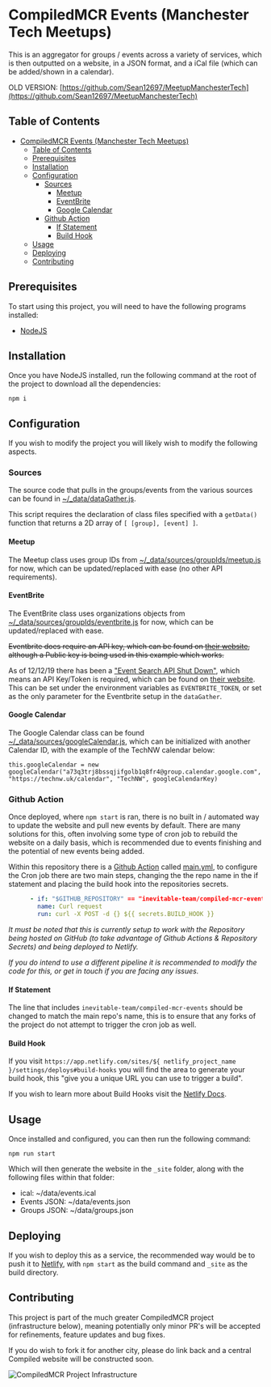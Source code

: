 # CompiledMCR Events (Manchester Tech Meetups)

This is an aggregator for groups / events across a variety of services, which is then outputted on a website, in a JSON format, and a iCal file (which can be added/shown in a calendar).

OLD VERSION: [https://github.com/Sean12697/MeetupManchesterTech](https://github.com/Sean12697/MeetupManchesterTech)

## Table of Contents

- [CompiledMCR Events (Manchester Tech Meetups)](#compiledmcr-events-manchester-tech-meetups)
  - [Table of Contents](#table-of-contents)
  - [Prerequisites](#prerequisites)
  - [Installation](#installation)
  - [Configuration](#configuration)
    - [Sources](#sources)
      - [Meetup](#meetup)
      - [EventBrite](#eventbrite)
      - [Google Calendar](#google-calendar)
    - [Github Action](#github-action)
      - [If Statement](#if-statement)
      - [Build Hook](#build-hook)
  - [Usage](#usage)
  - [Deploying](#deploying)
  - [Contributing](#contributing)

## Prerequisites

To start using this project, you will need to have the following programs installed:

- [NodeJS](https://nodejs.org/en/)

## Installation

Once you have NodeJS installed, run the following command at the root of the project to download all the dependencies:

```
npm i
```

## Configuration

If you wish to modify the project you will likely wish to modify the following aspects.

### Sources

The source code that pulls in the groups/events from the various sources can be found in [~/_data/dataGather.js](_data/dataGather.js).

This script requires the declaration of class files specified with a `getData()` function that returns a 2D array of `[ [group], [event] ]`.

#### Meetup

The Meetup class uses group IDs from [~/_data/sources/groupIds/meetup.js](_data/sources/groupIds/meetup.js) for now, which can be updated/replaced with ease (no other API requirements).

#### EventBrite

The EventBrite class uses organizations objects from [~/_data/sources/groupIds/eventbrite.js](_data/sources/groupIds/eventbrite.js) for now, which can be updated/replaced with ease.

<del>Eventbrite does require an API key, which can be found on [their website](https://www.eventbrite.com/platform/api-keys/), although a Public key is being used in this example which works.</del>

As of 12/12/19 there has been a ["Event Search API Shut Down"](https://www.eventbrite.com/platform/docs/changelog), which means an API Key/Token is required, which can be found on [their website](https://www.eventbrite.com/platform/api-keys/). This can be set under the environment variables as `EVENTBRITE_TOKEN`, or set as the only parameter for the Eventbrite setup in the `dataGather`.

#### Google Calendar

The Google Calendar class can be found [~/_data/sources/googleCalendar.js](_data/sources/googleCalendar.js), which can be initialized with another Calendar ID, with the example of the TechNW calendar below:

```
this.googleCalendar = new googleCalendar("a73q3trj8bssqjifgolb1q8fr4@group.calendar.google.com", "https://technw.uk/calendar", "TechNW", googleCalendarKey)
```

### Github Action

Once deployed, where `npm start` is ran, there is no built in / automated way to update the website and pull new events by default. There are many solutions for this, often involving some type of cron job to rebuild the website on a daily basis, which is recommended due to events finishing and the potential of new events being added.

Within this repository there is a [Github Action](https://github.com/features/actions) called [main.yml](~/.github/workflows/main.yml), to configure the Cron job there are two main steps, changing the the repo name in the if statement and placing the build hook into the repositories secrets.

```yaml
      - if: "$GITHUB_REPOSITORY" == "inevitable-team/compiled-mcr-events"
        name: Curl request
        run: curl -X POST -d {} ${{ secrets.BUILD_HOOK }}
```

<i>It must be noted that this is currently setup to work with the Repository being hosted on GitHub (to take advantage of Github Actions & Repository Secrets) and being deployed to Netlify.</i>

<i>If you do intend to use a different pipeline it is recommended to modify the code for this, or get in touch if you are facing any issues.</i>

#### If Statement

The line that includes `inevitable-team/compiled-mcr-events` should be changed to match the main repo's name, this is to ensure that any forks of the project do not attempt to trigger the cron job as well.

#### Build Hook

If you visit `https://app.netlify.com/sites/${ netlify_project_name }/settings/deploys#build-hooks` you will find the area to generate your build hook, this "give you a unique URL you can use to trigger a build".

If you wish to learn more about Build Hooks visit the [Netlify Docs](https://docs.netlify.com/configure-builds/build-hooks/).

## Usage

Once installed and configured, you can then run the following command:

```
npm run start
```

Which will then generate the website in the `_site` folder, along with the following files within that folder:

- ical: ~/data/events.ical
- Events JSON: ~/data/events.json
- Groups JSON: ~/data/groups.json

## Deploying

If you wish to deploy this as a service, the recommended way would be to push it to [Netlify](https://www.netlify.com), with `npm start` as the build command and `_site` as the build directory.

## Contributing

This project is part of the much greater CompiledMCR project (infrastructure below), meaning potentially only minor PR's will be accepted for refinements, feature updates and bug fixes.

If you do wish to fork it for another city, please do link back and a central Compiled website will be constructed soon.

![CompiledMCR Project Infrastructure](https://i.imgur.com/80G49TU.png)